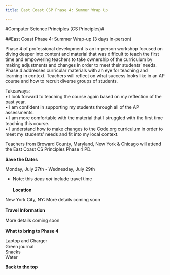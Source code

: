 ```yaml
---
title: East Coast CSP Phase 4: Summer Wrap Up

---
```


<a id="top"></a>

#Computer Science Principles (CS Principles)#

##East Coast Phase 4: Summer Wrap-up (3 days in-person)

Phase 4 of professional development is an in-person workshop focused on diving deeper into content and material that was difficult to teach the first time and empowering teachers to take ownership of the curriculum by making adjustments and changes in order to meet their students’ needs. Phase 4 addresses curricular materials with an eye for teaching and learning in context. Teachers will reflect on what success looks like in an AP course and how to recruit diverse groups of students.<br/>

Takeaways:<br/>
• I look forward to teaching the course again based on my
reflection of the past year.<br/>
• I am confident in supporting my students through
all of the AP assessments.<br/>
• I am more comfortable with the material that
I struggled with the first time teaching
this course.<br/>
• I understand how to make changes
to the Code.org curriculum in order
to meet my students’ needs and fit
into my local context.<br/>


Teachers from Broward County, Maryland, New York & Chicago will attend the East Coast CS Principles Phase 4 PD.

**Save the Dates**

Monday, July 27th - Wednesday, July 29th<br/>
* Note: this *does not* include travel time
<br/><br/>
**Location**

New York City, NY: More details coming soon
<br/><br/>
**Travel Information** 

More details coming soon
<br/><br/>
**What to bring to Phase 4**

Laptop and Charger
<br/>
Green journal
<br/>
Snacks
<br/>
Water



[**Back to the top**](#top)

